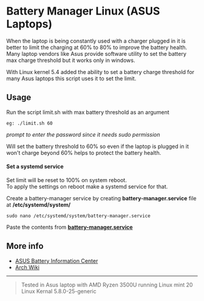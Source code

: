 # Battery Manager Linux (ASUS Laptops)

When the laptop is being constantly used with a charger plugged in it is better to limit the charging at 60% to 80% to improve the battery health.
Many laptop vendors like Asus provide software utility to set the battery max charge threshold but it works only in windows.

With Linux kernel 5.4 added the ability to set a battery charge threshold for many Asus laptops this script uses it to set the limit.

## Usage
Run the script limit.sh with max battery threshold as an argument

`eg: ./limit.sh 60`

*prompt to enter the password since it needs sudo permission*

Will set the battery threshold to 60% so even if the laptop is plugged in it won't charge beyond 60% helps to protect the battery health.

#### Set a systemd service

Set limit will be reset to 100% on system reboot.\
To apply the settings on reboot make a systemd service for that.

Create a battery-manager service by creating **battery-manager.service** file at **/etc/systemd/system/** 

`sudo nano /etc/systemd/system/battery-manager.service`

Paste the contents from [**battery-manager.service**](https://raw.githubusercontent.com/sreejithag/battery-manager-linux/main/battery-manager.service)  





## More info
* [ASUS Battery Information Center](https://www.asus.com/support/FAQ/1038475/)
* [Arch Wiki](https://www.asus.com/support/FAQ/1038475/)


-----
>Tested in Asus laptop with AMD Ryzen 3500U running Linux mint 20 Linux Kernal  5.8.0-25-generic 
